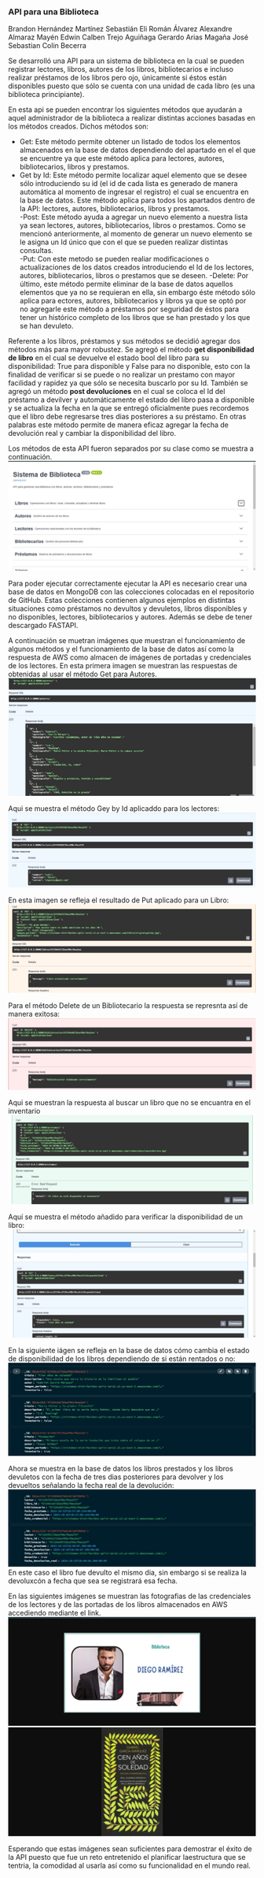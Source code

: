 ### API para una Biblioteca 

Brandon Hernández Martínez
Sebastián Eli Román Álvarez
Alexandre Almaraz Mayén
Edwin Calben Trejo Aguiñaga 
Gerardo Arias Magaña
José Sebastian Colin Becerra


Se desarrolló una API para un sistema de biblioteca en la cual se pueden registrar lectores, libros, autores de los libros, bibliotecarios e incluso realizar préstamos de los libros pero ojo, únicamente si éstos están disponibles puesto que sólo se cuenta con una unidad de cada libro (es una biblioteca principiante). 

En esta api se pueden encontrar los siguientes métodos que ayudarán a aquel administrador de la biblioteca a realizar distintas acciones basadas en los métodos creados. Dichos métodos son:  
- Get: Este método permite obtener un listado de todos los elementos almacenados en la base de datos dependiendo del apartado en el el que se encuentre ya que este método aplica para lectores, autores, bibliotecarios, libros y prestamos. 
- Get by Id: Este método permite localizar aquel elemento que se desee sólo introduciendo su id (el id de cada lista es generado de manera automática al momento de ingresar el registro) el cual se encuentra en la base de datos. Este método aplica para todos los apartados dentro de la API: lectores, autores, bibliotecarios, libros y prestamos.  
-Post: Este método ayuda a agregar un nuevo elemento a nuestra lista ya sean lectores, autores, bibliotecarios, libros o prestamos. Como se mencionó anteriormente, al momento de generar un nuevo elemento se le asigna un Id único que con el que se pueden realizar distintas consultas.  
-Put: Con este metodo se pueden realiar modificaciones o actualizaciones de los datos creados introduciendo el Id de los lectores, autores, bibliotecarios, libros o prestamos que se deseen. 
-Delete: Por último, este método permite eliminar de la base de datos aquellos elementos que ya no se requieran en ella, sin embargo éste método sólo aplica para ectores, autores, bibliotecarios y libros ya que se optó por no agregarle este método a préstamos por seguridad de éstos para tener un histórico completo de los libros que se han  prestado y los que se han devuleto. 

Referente a los libros, préstamos y sus métodos se decidió agregar dos métodos más para mayor robustez. Se agregó el método **get disponibilidad de libro** en el cual se devuelve el estado bool del libro para su disponibilidad: True para disponible y False para no disponible, esto con la finalidad de verificar si se puede o no realizar un prestamo con mayor facilidad y rapidez ya que sólo se necesita buscarlo por su Id. 
También se agregó un método **post devoluciones** en el cual se coloca el Id del préstamo a devilver y automáticamente el estado del libro pasa a disponible y se actualiza la fecha en la que se entregó oficialmente pues recordemos que el libro debe regresarse tres dias posteriores a su préstamo. En otras palabras este método permite de manera eficaz agregar la fecha de devolución real y cambiar la disponibilidad del libro. 

Los métodos de esta API fueron separados por su clase como se muestra a continuación. 
![Organización de la API](./Imagenes/separacionPorClases.jpg) 

Para poder ejecutar correctamente ejecutar la API es necesario crear una base de datos en MongoDB con las colecciones colocadas en el repositorio de GitHub. Estas colecciones contienen algunos ejemplos en distintas situaciones como préstamos no devultos y devuletos, libros disponibles y no disponibles, lectores, bibliotecarios y autores. 
Además se debe de tener descargado FASTAPI. 

A continuación se muetran imágenes que muestran el funcionamiento de algunos métodos y el funcionamiento de la base de datos así como la respuesta de AWS como almacen de imágenes de portadas y credenciales de los lectores. 
En esta primera imagen se muestran las respuestas de obtenidas al usar el método Get para Autores. 
![Get Autores](./Imagenes/GetAutores.jpg)

Aqui se muestra el método Gey by Id aplicaddo para los lectores: 
![GetByIdLector](./Imagenes/GetByIdLector.jpg)

En esta imagen se refleja el resultado de Put aplicado para un Libro: 
![PutDeLibro](./Imagenes/PutDeLibro.jpg)

Para el método Delete de un Bibliotecario la respuesta se represnta así de manera exitosa: 
![DeleteBibliotecario](./Imagenes/DeleteBibliotecario.jpg)

Aqui se muestran la respuesta al buscar un libro que no se encuantra en el inventario 
![BuscarDsiponibilidadDeLibroPorId](./Imagenes/BuscarDsiponibilidadDeLibroPorId.jpg)

Aquí se muestra el método añadido para verificar la disponibilidad de un libro: 
![Buscar disponibilidad de libro](./Imagenes/RentarLibroNoDisponible.jpg)

En la siguiente iágen se refleja en la base de datos cómo cambia el estado de disponibilidad de los libros dependiendo de si están rentados o no: 
![EstadoLibrosEnBD](./Imagenes/EstadoLibrosEnBD.jpg)

Ahora se muestra en la base de datos los libros prestados y los libros devuletos con la fecha de tres dias posteriores para devolver y los devueltos señalando la fecha real de la devolución: 
![ComparacionLibroDevueltoNoDevuelto](./Imagenes/ComparacionLibroDevueltoNoDevuelto.jpg)
En este caso el libro fue devulto el mismo dia, sin embargo si se realiza la devoluxcón a fecha que sea se registrará esa fecha. 

En las siguientes imágenes se muestran las fotografias de las credenciales de los lectores y de las portadas de los libros almacenados en AWS accediendo mediante el link. 
![CredencialesAWSconLink](./Imagenes/CredencialesAWSconLink.jpg)
![LibrosAWSconLink](./Imagenes/LibrosAWSconLink.jpg)

Esperando que estas imágenes sean suficientes para demostrar el éxito de la API puesto que fue un reto entretenido el planificar laestructura que se tentria, la comodidad al usarla así como su funcionalidad en el mundo real. 




